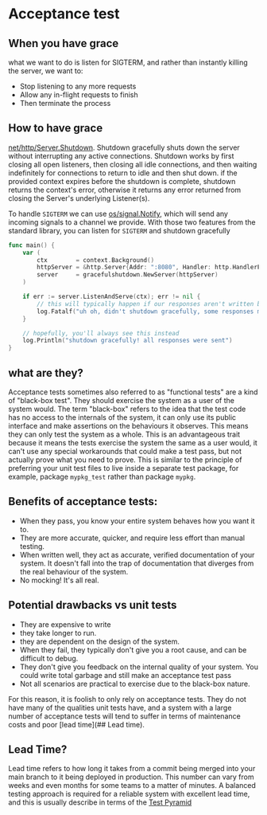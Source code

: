 # Acceptance test

## When you have grace

what we want to do is listen for SIGTERM, and rather than instantly killing the server, we want to:

- Stop listening to any more requests
- Allow any in-flight requests to finish
- Then terminate the process

## How to have grace

[net/http/Server.Shutdown](https://pkg.go.dev/net/http#Server.Shutdown).
Shutdown gracefully shuts down the server without interrupting any active connections.
Shutdown works by first closing all open listeners, then closing all idle connections, and then
waiting indefinitely for connections to return to idle and then shut down. if the provided context
expires before the shutdown is complete, shutdown returns the context's error, otherwise it returns
any error returned from closing the Server's underlying Listener(s).

To handle `SIGTERM` we can use [os/signal.Notify](https://pkg.go.dev/os/signal#Notify), which will send any incoming signals
to a channel we provide.
With those two features from the standard library, you can listen for `SIGTERM` and shutdown gracefully

```go
func main() {
	var (
		ctx        = context.Background()
		httpServer = &http.Server{Addr: ":8080", Handler: http.HandlerFunc(acceptancetests.SlowHandler)}
		server     = gracefulshutdown.NewServer(httpServer)
	)

	if err := server.ListenAndServe(ctx); err != nil {
		// this will typically happen if our responses aren't written before the ctx deadline, not much can be done
		log.Fatalf("uh oh, didn't shutdown gracefully, some responses may have been lost %v", err)
	}

	// hopefully, you'll always see this instead
	log.Println("shutdown gracefully! all responses were sent")
}
```

## what are they?

Acceptance tests sometimes also referred to as "functional tests" are a kind of "black-box test". They should
exercise the system as a user of the system would.
The term "black-box" refers to the idea that the test code has no access to the internals of the system, it
can only use its public interface and make assertions on the behaviours it observes. This means they can only
test the system as a whole.
This is an advantageous trait because it means the tests exercise the system the same as a user would,
it can't use any special workarounds that could make a test pass, but not actually prove what you
need to prove. This is similar to the principle of preferring your unit test files to live inside
a separate test package, for example, package `mypkg_test` rather than package `mypkg`.

## Benefits of acceptance tests:

- When they pass, you know your entire system behaves how you want it to.
- They are more accurate, quicker, and require less effort than manual testing.
- When written well, they act as accurate, verified documentation of your system. It doesn't fall into the trap of documentation that diverges from the real behaviour of the system.
- No mocking! It's all real.

## Potential drawbacks vs unit tests

- They are expensive to write
- they take longer to run.
- they are dependent on the design of the system.
- When they fail, they typically don't give you a root cause, and can be difficult to debug.
- They don't give you feedback on the internal quality of your system. You could write total garbage and still
  make an acceptance test pass
- Not all scenarios are practical to exercise due to the black-box nature.

For this reason, it is foolish to only rely on acceptance tests. They do not have many of the
qualities unit tests have, and a system with a large number of acceptance tests will tend
to suffer in terms of maintenance costs and poor [lead time](## Lead time).

## Lead Time?

Lead time refers to how long it takes from a commit being merged into your main branch to it being
deployed in production. This number can vary from weeks and even months for some teams to a matter
of minutes.
A balanced testing approach is required for a reliable system with excellent lead time, and this is
usually describe in terms of the [Test Pyramid](https://martinfowler.com/articles/practical-test-pyramid.html)

